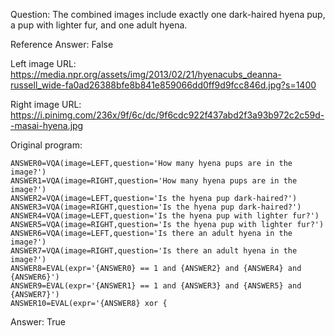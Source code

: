 Question: The combined images include exactly one dark-haired hyena pup, a pup with lighter fur, and one adult hyena.

Reference Answer: False

Left image URL: https://media.npr.org/assets/img/2013/02/21/hyenacubs_deanna-russell_wide-fa0ad26388bfe8b841e859066dd0ff9d9fcc846d.jpg?s=1400

Right image URL: https://i.pinimg.com/236x/9f/6c/dc/9f6cdc922f437abd2f3a93b972c2c59d--masai-hyena.jpg

Original program:

```
ANSWER0=VQA(image=LEFT,question='How many hyena pups are in the image?')
ANSWER1=VQA(image=RIGHT,question='How many hyena pups are in the image?')
ANSWER2=VQA(image=LEFT,question='Is the hyena pup dark-haired?')
ANSWER3=VQA(image=RIGHT,question='Is the hyena pup dark-haired?')
ANSWER4=VQA(image=LEFT,question='Is the hyena pup with lighter fur?')
ANSWER5=VQA(image=RIGHT,question='Is the hyena pup with lighter fur?')
ANSWER6=VQA(image=LEFT,question='Is there an adult hyena in the image?')
ANSWER7=VQA(image=RIGHT,question='Is there an adult hyena in the image?')
ANSWER8=EVAL(expr='{ANSWER0} == 1 and {ANSWER2} and {ANSWER4} and {ANSWER6}')
ANSWER9=EVAL(expr='{ANSWER1} == 1 and {ANSWER3} and {ANSWER5} and {ANSWER7}')
ANSWER10=EVAL(expr='{ANSWER8} xor {
```
Answer: True

